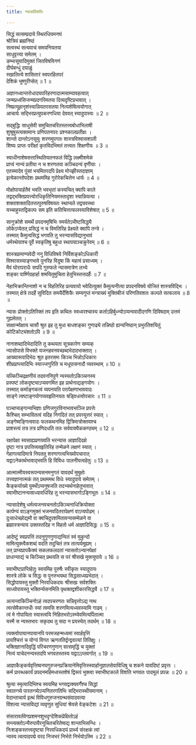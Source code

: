 ```yaml
---
title: न्यासविंशतिः

---
```

सिद्धं सत्सम्प्रदाये स्थिरधियमनघं  
श्रोत्रियं ब्रह्मनिष्ठं  
सत्वस्थं सत्यवाचं समयनियतया  
साधुवृत्त्या समेतम् ।  
डम्भासूयादिमुक्तं जितविषयिगणं  
दीर्घबन्धुं दयाळुं  
स्खालित्ये शासितारं स्वपरहितपरं  
देशिकं भूष्णुरीप्सेत् ॥ 1 ॥

अज्ञानध्वान्तरोधादघपरिहरणादात्मसाम्यावहत्वात्  
जन्मप्रध्वंसिजन्मप्रदगरिमतया दिव्यदृष्टिप्रभावात् ।  
निष्प्रत्यूहानृशंस्यान्नियतरसतया नित्यशेषित्वयोगात्  
आचार्यः सद्भिरप्रत्युपकरणधिया देववत् स्यादुपास्यः ॥ 2 ॥

सद्बुद्धिः साधुसेवी समुचितचरितस्तत्त्वबोधाभिलाषी  
शुश्रूषुस्त्यक्तमानः प्रणिपतनपरः प्रश्नकालप्रतीक्षः ।  
शान्तो दान्तोऽनसूयुः शरणमुपगतः शास्त्रविश्वासशाली  
शिष्यः प्राप्तः परीक्षां कृतविदभिमतं तत्त्वतः शिक्षणीयः ॥ 3 ॥

स्वाधीनाशेषसत्तास्थितियतनफलं विद्धि लक्ष्मीशमेकं  
प्राप्यं नान्यं प्रतीया न च शरणतया कञ्चिदन्यं वृणीयाः ।  
एतस्मादेव पुंसां भयमितरदपि प्रेक्ष्य मोज्झीस्तदाज्ञाम्  
इत्येकान्तोपदेशः प्रथममिह गुरोरेकचित्तेन धार्यः ॥ 4 ॥

मोक्षोपायार्हतैवं भवति भवभृतां कस्यचित् क्वापि काले  
तद्वद्भक्तिप्रपत्त्योरधिकृतिनियमस्तादृशा स्यान्नियत्या ।  
शक्ताशक्तादितत्तत्पुरुषविषयतः स्थाप्यते तद्व्यवस्था  
यच्चाहुस्तद्विकल्पः सम इति कतिचित्तत्फलस्याविशेषात् ॥ 5 ॥

सानुक्रोशे समर्थे प्रपदनमृषिभिः स्मर्यतेऽभीष्टसिद्ध्यै  
लोकेऽप्येतत् प्रसिद्धं न च विमतिरिह प्रेक्ष्यते क्वापि तन्त्रे ।  
तस्मात् कैमुत्यसिद्धं भगवति तु भरन्यासविद्यानुभावं  
धर्मस्थेयाश्च पूर्वे स्वकृतिषु बहुधा स्थापयाञ्चक्रुरेवम् ॥ 6 ॥

शास्त्रप्रामाण्यवेदी ननु विधिविषये निर्विशङ्कोऽधिकारी  
विश्वासस्याङ्गभावे पुनरिह विदुषा किं महत्वं प्रसाध्यम् ।  
मैवं घोरापराधैः सपदि गुरुफले न्यासमात्रेण लभ्ये  
शङ्का पार्ष्णिग्रहार्हा शमयितुमुचिता हेतुभिस्तत्तदर्हैः ॥ 7 ॥

नेहाभिक्रान्तिनाशो न च विहतिरिह प्रत्यवायो भवेदित्युक्तं कैमुत्यनीत्या प्रपदनविषये योजितं शास्त्रविद्भिः ।  
तस्मात् क्षेत्रे तदर्हे सुविदित समयैर्देशिकैः सम्यगुप्तं मन्त्राख्यं मुक्तिबीजं परिणतिवशतः कल्पते सत्फलाय ॥ 8 ॥

न्यासः प्रोक्तोऽतिरिक्तं तप इति कथितः स्वध्वरश्चास्य कर्ताऽहिर्बुध्न्योऽप्यन्ववादीदगणि दिविषदाम् उत्तमं गुह्यमेतत् ।  
साक्षान्मोक्षाय चासौ श्रुत इह तु मुधा बाधशङ्का गुणाढ्ये तन्निष्ठो ह्यन्यनिष्ठान् प्रभुरतिशयितुं कोटिकोट्यंशतोऽपि ॥ 9 ॥

नानाशब्दादिभेदादिति तु कथयता सूत्रकारेण सम्यक्  
न्यासोपासे विभक्ते यजनहवनवच्छब्दभेदादभाक्तात् ।  
आख्यारूपादिभेदः श्रुत इतरसमः किञ्च भिन्नोऽधिकारः  
शीघ्रप्राप्त्यादिभिः स्याज्जगुरिति च मधूपासनादौ व्यवस्थाम् ॥ 10 ॥

यत्किञ्चिद्रक्षणीयं तदवननिपुणे न्यस्यतोऽकिञ्चनस्य  
प्रस्पष्टं लोकदृष्ट्याऽप्यवगमित इह प्रार्थनाद्यङ्गयोगः ।  
तस्मात् कर्माङ्गकत्वं व्यपनयति परापेक्षणाभाववादः  
साङ्गे त्वष्टाङ्गयोगव्यवहृतिनयतः षड्विधत्वोपचारः ॥ 11 ॥

पञ्चाप्यङ्गान्यभिज्ञाः प्रणिजगुरविनाभावभाञ्जि प्रपत्तेः  
कैश्चित् सम्भावितत्वं यदिह निगदितं तत् प्रपत्त्युत्तरं स्यात् ।  
अङ्गेष्वङ्गित्ववादः फलकथनमिह द्वित्रिमात्रोक्तयश्च  
प्राशस्त्यं तत्र तत्र प्रणिदधति ततः सर्ववाक्यैककण्ठ्यम् ॥ 12 ॥

रक्षापेक्षा स्वसाह्यप्रणयवति भरन्यास आज्ञादिदक्षे  
दृष्टा नात्र प्रपत्तिव्यवहृतिरिह तन्मेळने लक्षणं स्यात् ।  
गेहागत्यादिमात्रे निपततु शरणागत्यभिख्योपचारात्  
यद्वाऽनेकार्थभावाद्भवति हि विविधः पालनीयत्वहेतुः ॥ 13 ॥

आत्मात्मीयस्वरूपन्यसनमनुगतं यावदर्थं मुमुक्षोः  
तत्त्वज्ञानात्मकं तत् प्रथममथ विधेः स्यादुपाये समेतम् ।  
कैङ्कर्याख्ये पुमर्थेऽप्यनुषजति तदभ्यर्थनाहेतुभावात्  
स्वाभीष्टानन्यसाध्यावधिरिह तु भरन्यासभागोऽङ्गिभूतः ॥ 14 ॥

न्यासादेशेषु धर्मत्यजनवचनतोऽकिञ्चनाधिक्रियोक्ता  
कार्पण्यं वाऽङ्गमुक्तं भजनवदितरापेक्षणं वाऽप्यपोढम् ।  
दुःसाधेच्छोद्यमौ वा क्वचिदुपशमितावन्यसम्मेळने वा  
ब्रह्मास्त्रन्याय उक्तस्तदिह न विहतो धर्म आज्ञादिसिद्धः ॥ 15 ॥

आदेष्टुं स्वप्रपत्तिं तदनुगुणगुणाद्यन्वितं स्वं मुकुन्दो  
मामित्युक्त्वैकशब्दं वदति तदुचितं तत्र तात्पर्यमूह्यम् ।  
तत् प्राप्यप्रापकैक्यं सकलफलदतां न्यासतोऽन्यानपेक्षां  
प्राधान्याद्यं च किञ्चित् प्रथयति स परं श्रीसखे मुक्त्युपाये ॥ 16 ॥

स्वाभीष्टप्राप्तिहेतुः स्वयमिह पुरुषैः स्वीकृतः स्यादुपायः  
शास्त्रे लोके च सिद्धः स पुनरुभयथा सिद्धसाध्यप्रभेदात् ।  
सिद्धोपायस्तु मुक्तौ निरवधिकदयः श्रीसखः सर्वशक्तिः  
साध्योपायस्तु भक्तिर्न्यसनमिति पृथक्तद्वशीकारसिद्ध्यै ॥ 17 ॥

अत्यन्ताकिञ्चिनोऽहं त्वदपचरणतः सन्निवृत्तोऽद्य नाथ  
त्वत्सेवैकान्तधीः स्यां त्वमसि शरणमित्यध्यवस्यामि गाढम् ।  
त्वं मे गोपायिता स्यास्त्वयि निहितभरोऽस्म्येवमित्यर्पितात्मा  
यस्मै स न्यस्तभारः सकृदथ तु सदा न प्रयस्येत् तदर्थम् ॥ 18 ॥

त्यक्त्वोपायानपायानपि परमजहन्मध्यमां स्वार्हवृत्तिं  
प्रायश्चित्तं च योग्यं विगत ऋणततिर्द्वन्द्ववात्यां तितिक्षुः ।  
भक्तिज्ञानादिवृद्धिं परिचरणगुणान् सत्समृद्धिं च युक्तां  
नित्यं याचेदनन्यस्तदपि भगवतस्तस्य यद्वाऽऽप्तवर्गात् ॥ 19 ॥

आज्ञाकैङ्कर्यवृत्तिष्वनघगुरुजनप्रक्रियानेमिवृत्तिस्स्वार्हानुज्ञातसेवाविधिषु च शकने यावदिष्टं प्रवृत्तः ।  
कर्म प्रारब्धकार्यं प्रपदनमहिमध्वस्तशेषं द्विरूपं भुक्त्वा स्वाभीष्टकाले विशति भगवतः पादमूलं प्रपन्नः ॥ 20 ॥

श्रुत्या स्मृत्यादिभिश्च स्वयमिह भगवद्वाक्यवर्गैश्च सिद्धां  
स्वातन्त्र्ये पारतन्त्र्येऽप्यनितरगतिभिः सद्भिरास्थीयमानाम् ।  
वेदान्ताचार्य इत्थं विविधगुरुजनग्रन्थसंवादवत्या  
विंशत्या न्यासविद्यां व्यवृणुत सुधियां श्रेयसे वेङ्कटेशः ॥ 21 ॥

संसारावर्तवेगप्रशमनशुभदृग्देशिकप्रेक्षितोऽहं  
सन्त्यक्तोऽन्यैरुपायैरनुचितचरितेष्वद्य शान्ताभिसन्धिः ।  
निःशङ्कस्तत्त्वदृष्ट्या निरवधिकदयं प्रार्थ्य संरक्षकं त्वां  
न्यस्य त्वत्पादपद्मे वरद निजभरं निर्भरो निर्भयोऽस्मि ॥ 22 ॥